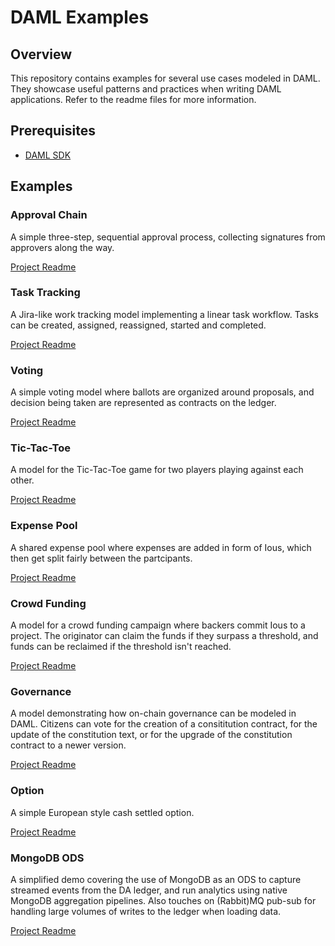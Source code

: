 # DAML Examples

## Overview

This repository contains examples for several use cases modeled in DAML. They showcase useful patterns and practices when writing DAML applications. Refer to the readme files for more information.

## Prerequisites

- [DAML SDK](https://docs.daml.com/getting-started/installation.html)

## Examples

### Approval Chain
A simple three-step, sequential approval process, collecting signatures from approvers along the way.

[Project Readme](approval-chain/README.md)

### Task Tracking
A Jira-like work tracking model implementing a linear task workflow. Tasks can be created, assigned, reassigned, started and completed.

[Project Readme](task-tracking/README.md)

### Voting
A simple voting model where ballots are organized around proposals, and decision being taken are represented as contracts on the ledger.

[Project Readme](voting/README.md)

### Tic-Tac-Toe
A model for the Tic-Tac-Toe game for two players playing against each other.

[Project Readme](tic-tac-toe/README.md)

### Expense Pool
A shared expense pool where expenses are added in form of Ious, which then get split fairly between the partcipants.

[Project Readme](expense-pool/README.md)

### Crowd Funding
A model for a crowd funding campaign where backers commit Ious to a project. The originator can claim the funds if they surpass a threshold, and funds can be reclaimed if the threshold isn't reached.

[Project Readme](crowd-funding/README.md)

### Governance
A model demonstrating how on-chain governance can be modeled in DAML. Citizens can vote for the creation of a consititution contract, for the update of the constitution text, or for the upgrade of the constitution contract to a newer version.

[Project Readme](governance/README.md)

### Option
A simple European style cash settled option.

[Project Readme](option/README.md)

### MongoDB ODS
A simplified demo covering the use of MongoDB as an ODS to capture streamed events from the DA ledger, and run analytics using native MongoDB aggregation pipelines. Also touches on (Rabbit)MQ pub-sub for handling large volumes of writes to the ledger when loading data.

[Project Readme](mongoDB_ODS/README.md)
